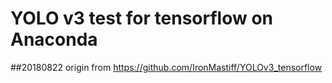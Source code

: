 # YOLO v3 test for tensorflow on Anaconda
##20180822
origin from https://github.com/IronMastiff/YOLOv3_tensorflow